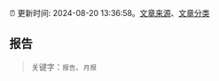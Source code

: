 :alarm_clock: 更新时间: 2024-08-20 13:36:58。[文章来源](/README.md)、[文章分类](/TAGS.md)

## 报告


> 关键字：`报告`、`月报`



